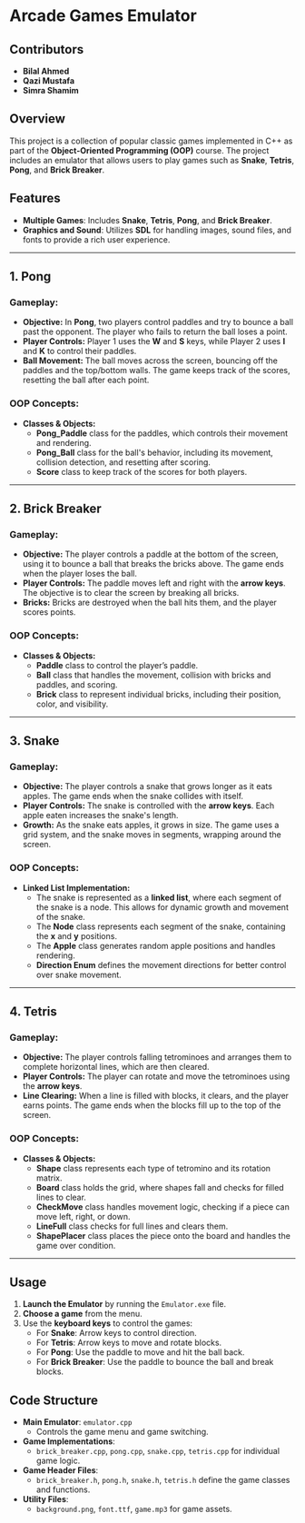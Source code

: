 # Arcade Games Emulator

## Contributors
- **Bilal Ahmed**
- **Qazi Mustafa**
- **Simra Shamim**

## Overview
This project is a collection of popular classic games implemented in C++ as part of the **Object-Oriented Programming (OOP)** course. The project includes an emulator that allows users to play games such as **Snake**, **Tetris**, **Pong**, and **Brick Breaker**.

## Features

- **Multiple Games**: Includes **Snake**, **Tetris**, **Pong**, and **Brick Breaker**.
- **Graphics and Sound**: Utilizes **SDL** for handling images, sound files, and fonts to provide a rich user experience.


---

## **1. Pong**

### **Gameplay:**
- **Objective:** In **Pong**, two players control paddles and try to bounce a ball past the opponent. The player who fails to return the ball loses a point.
- **Player Controls:** Player 1 uses the **W** and **S** keys, while Player 2 uses **I** and **K** to control their paddles.
- **Ball Movement:** The ball moves across the screen, bouncing off the paddles and the top/bottom walls. The game keeps track of the scores, resetting the ball after each point.

### **OOP Concepts:**
- **Classes & Objects:** 
  - **Pong_Paddle** class for the paddles, which controls their movement and rendering.
  - **Pong_Ball** class for the ball's behavior, including its movement, collision detection, and resetting after scoring.
  - **Score** class to keep track of the scores for both players.

---

## **2. Brick Breaker**

### **Gameplay:**
- **Objective:** The player controls a paddle at the bottom of the screen, using it to bounce a ball that breaks the bricks above. The game ends when the player loses the ball.
- **Player Controls:** The paddle moves left and right with the **arrow keys**. The objective is to clear the screen by breaking all bricks.
- **Bricks:** Bricks are destroyed when the ball hits them, and the player scores points.

### **OOP Concepts:**
- **Classes & Objects:**
  - **Paddle** class to control the player’s paddle.
  - **Ball** class that handles the movement, collision with bricks and paddles, and scoring.
  - **Brick** class to represent individual bricks, including their position, color, and visibility.

---

## **3. Snake**

### **Gameplay:**
- **Objective:** The player controls a snake that grows longer as it eats apples. The game ends when the snake collides with itself.
- **Player Controls:** The snake is controlled with the **arrow keys**. Each apple eaten increases the snake's length.
- **Growth:** As the snake eats apples, it grows in size. The game uses a grid system, and the snake moves in segments, wrapping around the screen.

### **OOP Concepts:**
- **Linked List Implementation:** 
  - The snake is represented as a **linked list**, where each segment of the snake is a node. This allows for dynamic growth and movement of the snake.
  - The **Node** class represents each segment of the snake, containing the **x** and **y** positions.
  - The **Apple** class generates random apple positions and handles rendering.
  - **Direction Enum** defines the movement directions for better control over snake movement.

---

## **4. Tetris**

### **Gameplay:**
- **Objective:** The player controls falling tetrominoes and arranges them to complete horizontal lines, which are then cleared.
- **Player Controls:** The player can rotate and move the tetrominoes using the **arrow keys**.
- **Line Clearing:** When a line is filled with blocks, it clears, and the player earns points. The game ends when the blocks fill up to the top of the screen.

### **OOP Concepts:**
- **Classes & Objects:**
  - **Shape** class represents each type of tetromino and its rotation matrix.
  - **Board** class holds the grid, where shapes fall and checks for filled lines to clear.
  - **CheckMove** class handles movement logic, checking if a piece can move left, right, or down.
  - **LineFull** class checks for full lines and clears them.
  - **ShapePlacer** class places the piece onto the board and handles the game over condition.

---

## Usage

1. **Launch the Emulator** by running the `Emulator.exe` file.
2. **Choose a game** from the menu.
3. Use the **keyboard keys** to control the games:
   - For **Snake**: Arrow keys to control direction.
   - For **Tetris**: Arrow keys to move and rotate blocks.
   - For **Pong**: Use the paddle to move and hit the ball back.
   - For **Brick Breaker**: Use the paddle to bounce the ball and break blocks.

## Code Structure

- **Main Emulator**: `emulator.cpp`
  - Controls the game menu and game switching.
- **Game Implementations**: 
  - `brick_breaker.cpp`, `pong.cpp`, `snake.cpp`, `tetris.cpp` for individual game logic.
- **Game Header Files**: 
  - `brick_breaker.h`, `pong.h`, `snake.h`, `tetris.h` define the game classes and functions.
- **Utility Files**: 
  - `background.png`, `font.ttf`, `game.mp3` for game assets.

